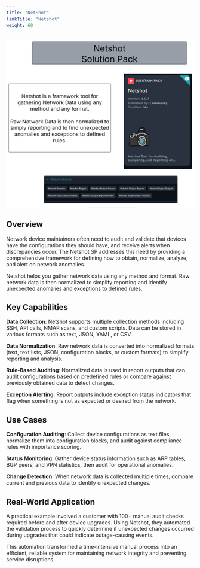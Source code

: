 ```yaml
---
title: "NetShot"
linkTitle: "Netshot"
weight: 60
---
```


![img.png](netshot_intro_pic.png?height=600px)

## Overview

Network device maintainers often need to audit and validate that devices have the configurations they should have, and receive alerts when discrepancies occur. The Netshot SP addresses this need by providing a comprehensive framework for defining how to obtain, normalize, analyze, and alert on network anomalies.

Netshot helps you gather network data using any method and format. Raw network data is then normalized to simplify reporting and identify unexpected anomalies and exceptions to defined rules.

## Key Capabilities

**Data Collection**: Netshot supports multiple collection methods including SSH, API calls, NMAP scans, and custom scripts. Data can be stored in various formats such as text, JSON, YAML, or CSV.

**Data Normalization**: Raw network data is converted into normalized formats (text, text lists, JSON, configuration blocks, or custom formats) to simplify reporting and analysis.

**Rule-Based Auditing**: Normalized data is used in report outputs that can audit configurations based on predefined rules or compare against previously obtained data to detect changes.

**Exception Alerting**: Report outputs include exception status indicators that flag when something is not as expected or desired from the network.

## Use Cases

**Configuration Auditing**: Collect device configurations as text files, normalize them into configuration blocks, and audit against compliance rules with importance scoring.

**Status Monitoring**: Gather device status information such as ARP tables, BGP peers, and VPN statistics, then audit for operational anomalies.

**Change Detection**: When network data is collected multiple times, compare current and previous data to identify unexpected changes.

## Real-World Application

A practical example involved a customer with 100+ manual audit checks required before and after device upgrades. Using Netshot, they automated the validation process to quickly determine if unexpected changes occurred during upgrades that could indicate outage-causing events.

This automation transformed a time-intensive manual process into an efficient, reliable system for maintaining network integrity and preventing service disruptions.

